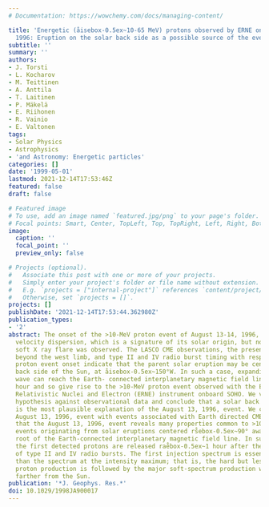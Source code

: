 ```yaml
---
# Documentation: https://wowchemy.com/docs/managing-content/

title: 'Energetic (åisebox-0.5ex~10-65 MeV) protons observed by ERNE on August 13-14,
  1996: Eruption on the solar back side as a possible source of the event'
subtitle: ''
summary: ''
authors:
- J. Torsti
- L. Kocharov
- M. Teittinen
- A. Anttila
- T. Laitinen
- P. Mäkelä
- E. Riihonen
- R. Vainio
- E. Valtonen
tags:
- Solar Physics
- Astrophysics
- 'and Astronomy: Energetic particles'
categories: []
date: '1999-05-01'
lastmod: 2021-12-14T17:53:46Z
featured: false
draft: false

# Featured image
# To use, add an image named `featured.jpg/png` to your page's folder.
# Focal points: Smart, Center, TopLeft, Top, TopRight, Left, Right, BottomLeft, Bottom, BottomRight.
image:
  caption: ''
  focal_point: ''
  preview_only: false

# Projects (optional).
#   Associate this post with one or more of your projects.
#   Simply enter your project's folder or file name without extension.
#   E.g. `projects = ["internal-project"]` references `content/project/deep-learning/index.md`.
#   Otherwise, set `projects = []`.
projects: []
publishDate: '2021-12-14T17:53:44.362980Z'
publication_types:
- '2'
abstract: The onset of the >10-MeV proton event of August 13-14, 1996, revealed a
  velocity dispersion, which is a signature of its solar origin, but no associated
  soft X ray flare was observed. The LASCO CME observations, the presence of AR 7981
  beyond the west limb, and type II and IV radio burst timing with respect to the
  proton event onset indicate that the parent solar eruption may be centered on the
  back side of the Sun, at åisebox-0.5ex~150°W. In such a case, expanding CME-associated
  wave can reach the Earth- connected interplanetary magnetic field line in i̊sebox-0.5ex~1
  hour and so give rise to the >10-MeV proton event observed with the Energetic and
  Relativistic Nuclei and Electron (ERNE) instrument onboard SOHO. We verify this
  hypothesis against observational data and conclude that a solar back side eruption
  is the most plausible explanation of the August 13, 1996, event. We compare the
  August 13, 1996, event with events associated with Earth directed CMEs and show
  that the August 13, 1996, event reveals many properties common to >10-MeV proton
  events originating from solar eruptions centered rs̊ebox-0.5ex~90° away from the
  root of the Earth-connected interplanetary magnetic field line. In such events,
  the first detected protons are released rae̊box-0.5ex~1 hour after the start time
  of type II and IV radio bursts. The first injection spectrum is essentially harder
  than the spectrum at the intensity maximum; that is, the hard but less intensive
  proton production is followed by the major soft-spectrum production when CME expands
  farther from the Sun.
publication: '*J. Geophys. Res.*'
doi: 10.1029/1998JA900017
---
```

